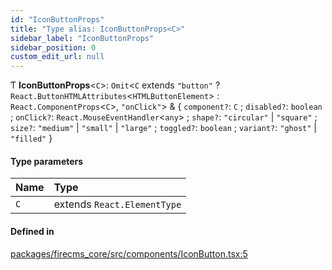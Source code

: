 ```yaml
---
id: "IconButtonProps"
title: "Type alias: IconButtonProps<C>"
sidebar_label: "IconButtonProps"
sidebar_position: 0
custom_edit_url: null
---
```


Ƭ **IconButtonProps**\<`C`\>: `Omit`\<`C` extends ``"button"`` ? `React.ButtonHTMLAttributes`\<`HTMLButtonElement`\> : `React.ComponentProps`\<`C`\>, ``"onClick"``\> & \{ `component?`: `C` ; `disabled?`: `boolean` ; `onClick?`: `React.MouseEventHandler`\<`any`\> ; `shape?`: ``"circular"`` \| ``"square"`` ; `size?`: ``"medium"`` \| ``"small"`` \| ``"large"`` ; `toggled?`: `boolean` ; `variant?`: ``"ghost"`` \| ``"filled"``  }

#### Type parameters

| Name | Type |
| :------ | :------ |
| `C` | extends `React.ElementType` |

#### Defined in

[packages/firecms_core/src/components/IconButton.tsx:5](https://github.com/FireCMSco/firecms/blob/d45f3739/packages/firecms_core/src/components/IconButton.tsx#L5)
